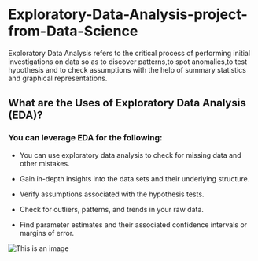 # Exploratory-Data-Analysis-project-from-Data-Science

Exploratory Data Analysis refers to the critical process of performing initial investigations on data so as to discover patterns,to spot anomalies,to test hypothesis and to check assumptions with the help of summary statistics and graphical representations.

## What are the Uses of Exploratory Data Analysis (EDA)?

### You can leverage EDA for the following:

- You can use exploratory data analysis to check for missing data and other mistakes.

- Gain in-depth insights into the data sets and their underlying structure.

- Verify assumptions associated with the hypothesis tests.

- Check for outliers, patterns, and trends in your raw data.

- Find parameter estimates and their associated confidence intervals or margins of error.

![This is an image](https://blog.camelot-group.com/wp-content/uploads/2019/03/Picture2.png)
